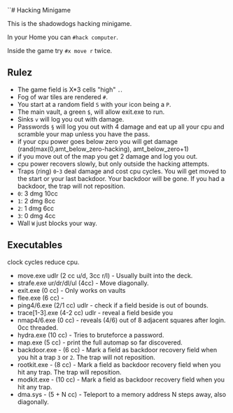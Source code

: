 ``# Hacking Minigame

This is the shadowdogs hacking minigame.

In your Home you can `#hack computer`.

Inside the game try `#x move r` twice.


## Rulez

- The game field is X*3 cells "high" `.`.
- Fog of war tiles are rendered `#`.
- You start at a random field `S` with your icon being a `P`.
- The main vault, a green `$`, will allow exit.exe to run.
- Sinks `v` will log you out with damage.
- Passwords `§` will log you out with 4 damage and eat up all your cpu and scramble your map unless you have the pass.
- if your cpu power goes below zero you will get damage (rand(max(0,amt_below_zero-hacking), amt_below_zero+1)
- if you move out of the map you get 2 damage and log you out.
- cpu power recovers slowly, but only outside the hacking attempts.
- Traps (ring) `0`-`3` deal damage and cost cpu cycles.
You will get moved to the start or your last backdoor.
Your backdoor will be gone.
If you had a backdoor, the trap will not reposition.
- `0`: 3 dmg 10cc
- `1`: 2 dmg  8cc
- `2`: 1 dmg  6cc
- `3`: 0 dmg  4cc
- Wall `W` just blocks your way.


## Executables

clock cycles reduce cpu.

- move.exe udlr (2 cc u/d, 3cc r/l) - Usually built into the deck.
- strafe.exe ur/dr/dl/ul (4cc) - Move diagonally.
- exit.exe (0 cc) - Only works on vaults
- flee.exe (6 cc) - 
- ping4/6.exe   (2/1 cc) udlr - check if a field beside is out of bounds.
- trace[1-3].exe (4-2 cc) udlr - reveal a field beside you
- nmap4/6.exe (0 cc) - reveals (4/6) out of 8 adjacent squares after login. 0cc threaded.
- hydra.exe (10 cc) - Tries to bruteforce a password.
- map.exe (5 cc) - print the full automap so far discovered.
- backdoor.exe -  (6 cc) - Mark a field as backdoor recovery field when you hit a trap `3` or `2`. The trap will not reposition.
- rootkit.exe  -  (8 cc) - Mark a field as backdoor recovery field when you hit any trap. The trap will reposition.
- modkit.exe   - (10 cc) - Mark a field as backdoor recovery field when you hit any trap.
- dma.sys - (5 + N cc) - Teleport to a memory address N steps away, also diagonally.



